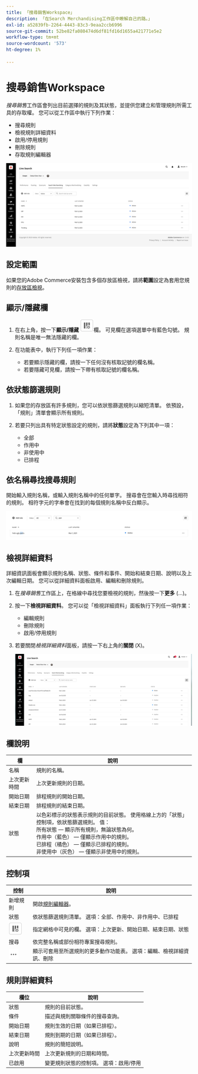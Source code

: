 ```yaml
---
title: 「搜尋銷售Workspace」
description: 「在Search Merchandising工作區中瞭解自己的路。」
exl-id: a52839fb-2264-4443-83c3-9eaa2ccb6996
source-git-commit: 52be82fa080474d6df81fd16d1655a421771e5e2
workflow-type: tm+mt
source-wordcount: '573'
ht-degree: 1%

---
```


# 搜尋銷售Workspace

*搜尋銷售*&#x200B;工作區會列出目前選擇的規則及其狀態，並提供您建立和管理規則所需工具的存取權。 您可以從工作區中執行下列作業：

* 搜尋規則
* 檢視規則詳細資料
* 啟用/停用規則
* 刪除規則
* 存取規則編輯器

![搜尋銷售Workspace](assets/rules-workspace.png)

## 設定範圍

如果您的Adobe Commerce安裝包含多個存放區檢視，請將&#x200B;**範圍**&#x200B;設定為套用您規則的[存放區檢視](https://experienceleague.adobe.com/docs/commerce-admin/start/setup/websites-stores-views.html#scope-settings)。

## 顯示/隱藏欄

1. 在右上角，按一下&#x200B;**顯示/隱藏** ![欄選擇器](assets/btn-show-hide-columns.png)欄。
可見欄在選項選單中有藍色勾號。 規則名稱是唯一無法隱藏的欄。

1. 在功能表中，執行下列任一項作業：

   * 若要顯示隱藏的欄，請按一下任何沒有核取記號的欄名稱。
   * 若要隱藏可見欄，請按一下帶有核取記號的欄名稱。

## 依狀態篩選規則

1. 如果您的存放區有許多規則，您可以依狀態篩選規則以縮短清單。 依預設，「規則」清單會顯示所有規則。

1. 若要只列出具有特定狀態設定的規則，請將&#x200B;**狀態**&#x200B;設定為下列其中一項：

   * 全部
   * 作用中
   * 非使用中
   * 已排程

## 依名稱尋找搜尋規則

開始輸入規則名稱，或輸入規則名稱中的任何單字。
搜尋會在您輸入時尋找相符的規則。 相符字元的字串會在找到的每個規則名稱中反白顯示。

![規則 — 依名稱尋找](assets/rules-workspace-search-name.png)

## 檢視詳細資料

詳細資訊面板會顯示規則名稱、狀態、條件和事件、開始和結束日期、說明以及上次編輯日期。 您可以從詳細資料面板啟用、編輯和刪除規則。

1. 在&#x200B;*搜尋銷售*&#x200B;工作區上，在格線中尋找您要檢視的規則，然後按一下&#x200B;**更多** (...)。
1. 按一下&#x200B;**檢視詳細資料**。
您可以從「檢視詳細資料」面板執行下列任一項作業：

   * 編輯規則
   * 刪除規則
   * 啟用/停用規則

1. 若要關閉&#x200B;*檢視詳細資料*&#x200B;面板，請按一下右上角的&#x200B;**關閉** (X)。

   ![規則 — 詳細資料](assets/rules-workspace-details.png)

## 欄說明

| 欄 | 說明 |
|--- |--- |
| 名稱 | 規則的名稱。 |
| 上次更新時間 | 上次更新規則的日期。 |
| 開始日期 | 排程規則的開始日期。 |
| 結束日期 | 排程規則的結束日期。 |
| 狀態 | 以色彩標示的狀態表示規則的目前狀態。 使用格線上方的「狀態」控制項，依狀態篩選規則。 值：<br />所有狀態 — 顯示所有規則，無論狀態為何。<br />作用中（藍色） — 僅顯示作用中的規則。<br />已排程（橘色） — 僅顯示已排程的規則。<br />非使用中（灰色） — 僅顯示非使用中的規則。 |

## 控制項

| 控制 | 說明 |
|--- |--- |
| 新增規則 | 開啟[規則編輯器](rules-add.md)。 |
| 狀態 | 依狀態篩選規則清單。 選項：全部、作用中、非作用中、已排程 |
| ![資料行選擇器](assets/btn-show-hide-columns.png) | 指定網格中可見的欄。 選項：上次更新、開始日期、結束日期、狀態 |
| 搜尋 | 依完整名稱或部份相符專案搜尋規則。 |
| ![更多選擇器](assets/btn-more.png) | 顯示可套用至所選規則的更多動作功能表。 選項：編輯、檢視詳細資訊、刪除 |

## 規則詳細資料

| 欄位 | 說明 |
|--- |--- |
| 狀態 | 規則的目前狀態。 |
| 條件 | 描述與規則關聯條件的搜尋查詢。 |
| 開始日期 | 規則生效的日期（如果已排程）。 |
| 結束日期 | 規則到期的日期（如果已排程）。 |
| 說明 | 規則的簡短說明。 |
| 上次更新時間 | 上次更新規則的日期和時間。 |
| 已啟用 | 變更規則狀態的控制項。 選項：啟用/停用 |
